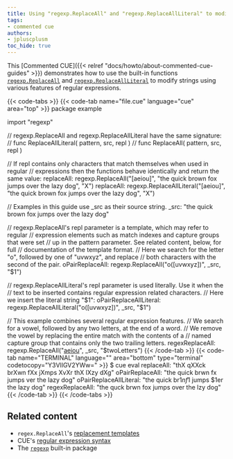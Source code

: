 ```yaml
---
title: Using "regexp.ReplaceAll" and "regexp.ReplaceAllLiteral" to modify strings
tags:
- commented cue
authors:
- jpluscplusm
toc_hide: true
---
```


This [Commented CUE]({{< relref "docs/howto/about-commented-cue-guides" >}})
demonstrates how to use the built-in functions
[`regexp.ReplaceAll`](https://pkg.go.dev/cuelang.org/go/pkg/regexp#ReplaceAll)
and
[`regexp.ReplaceAllLiteral`](https://pkg.go.dev/cuelang.org/go/pkg/regexp#ReplaceAllLiteral)
to modify strings using various features of regular expressions.

{{< code-tabs >}}
{{< code-tab name="file.cue" language="cue" area="top" >}}
package example

import "regexp"

// regexp.ReplaceAll and regexp.ReplaceAllLiteral have the same signature:
//   func ReplaceAllLiteral( pattern, src, repl )
//   func ReplaceAll( pattern, src, repl )

// If repl contains only characters that match themselves when used in regular
// expressions then the functions behave identically and return the same value:
replaceAll: regexp.ReplaceAll("[aeiou]", "the quick brown fox jumps over the lazy dog", "X")
replaceAll: regexp.ReplaceAllLiteral("[aeiou]", "the quick brown fox jumps over the lazy dog", "X")

// Examples in this guide use _src as their source string.
_src: "the quick brown fox jumps over the lazy dog"

// regexp.ReplaceAll's repl parameter is a template, which may refer to regular
// expression elements such as match indexes and capture groups that were set
// up in the pattern parameter. See related content, below, for full
// documentation of the template format.
// Here we search for the letter "o", followed by one of "uvwxyz", and replace
// both characters with the second of the pair.
oPairReplaceAll: regexp.ReplaceAll("o([uvwxyz])", _src, "$1")

// regexp.ReplaceAllLiteral's repl parameter is used literally. Use it when the
// text to be inserted contains regular expression related characters.
// Here we insert the literal string "$1":
oPairReplaceAllLiteral: regexp.ReplaceAllLiteral("o([uvwxyz])", _src, "$1")

// This example combines several regular expression features.
// We search for a vowel, followed by any two letters, at the end of a word.
// We remove the vowel by replacing the entire match with the contents of a
// named capture group that contains only the two trailing letters.
regexReplaceAll: regexp.ReplaceAll("[aeiou](?P<twoLetters>\\w{2}\\b)", _src, "$twoLetters")
{{< /code-tab >}}
{{< code-tab name="TERMINAL" language="" area="bottom" type="terminal" codetocopy="Y3VlIGV2YWw=" >}}
$ cue eval
replaceAll:             "thX qXXck brXwn fXx jXmps XvXr thX lXzy dXg"
oPairReplaceAll:        "the quick brwn fx jumps ver the lazy dog"
oPairReplaceAllLiteral: "the quick br$1n f$1 jumps $1er the lazy dog"
regexReplaceAll:        "the quck brwn fox jumps over the lzy dog"
{{< /code-tab >}}
{{< /code-tabs >}}

## Related content

- `regex.ReplaceAll`'s
  [replacement templates](https://pkg.go.dev/cuelang.org/go/pkg/regexp#ReplaceAll)
- CUE's [regular expression syntax](https://golang.org/s/re2syntax)
- The [`regexp`](https://pkg.go.dev/cuelang.org/go/pkg/regexp) built-in package
